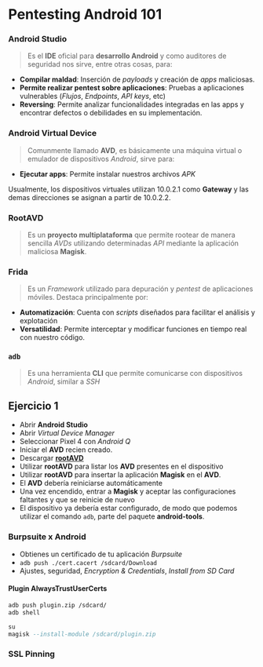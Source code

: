 # Pentesting Android 101

### Android Studio

> Es el **IDE** oficial para **desarrollo Android** y como auditores de seguridad nos sirve, entre otras cosas, para:

- **Compilar maldad**: Inserción de *payloads* y creación de *apps* maliciosas.
- **Permite realizar pentest sobre aplicaciones**: Pruebas a aplicaciones vulnerables (*Flujos*, *Endpoints*, *API keys*, etc)
- **Reversing**: Permite analizar funcionalidades integradas en las apps y encontrar defectos o debilidades en su implementación.

### Android Virtual Device

> Comunmente llamado **AVD**, es básicamente una máquina virtual o emulador de dispositivos *Android*, sirve para:

- **Ejecutar apps**: Permite instalar nuestros archivos *APK*

Usualmente, los dispositivos virtuales utilizan 10.0.2.1 como **Gateway** y las demas direcciones se asignan a partir de 10.0.2.2.

### RootAVD

> Es un **proyecto multiplataforma** que permite rootear de manera sencilla *AVDs* utilizando determinadas *API* mediante la aplicación maliciosa **Magisk**.

### Frida

> Es un *Framework* utilizado para depuración y *pentest* de aplicaciones móviles. Destaca principalmente por:

- **Automatización**: Cuenta con *scripts* diseñados para facilitar el análisis y explotación
- **Versatilidad**: Permite interceptar y modificar funciones en tiempo real con nuestro código.

### `adb`

> Es una herramienta **CLI** que permite comunicarse con dispositivos *Android*, similar a *SSH*

## Ejercicio 1

- Abrir **Android Studio**
- Abrir *Virtual Device Manager*
- Seleccionar Pixel 4 con *Android Q*
- Iniciar el **AVD** recien creado.
- Descargar [**rootAVD**](https://gitlab.com/newbit/rootAVD)
- Utilizar **rootAVD** para listar los **AVD** presentes en el dispositivo
- Utilizar **rootAVD** para insertar la aplicación **Magisk** en el **AVD**.
- El **AVD** debería reiniciarse automáticamente
- Una vez encendido, entrar a **Magisk** y aceptar las configuraciones faltantes y que se reinicie de nuevo
- El dispositivo ya debería estar configurado, de modo que podemos utilizar el comando `adb`, parte del paquete **android-tools**.

### Burpsuite x Android

- Obtienes un certificado de tu aplicación *Burpsuite*
- `adb push ./cert.cacert /sdcard/Download`
- Ajustes, seguridad, *Encryption & Credentials*, *Install from SD Card*

#### Plugin AlwaysTrustUserCerts

```bash
adb push plugin.zip /sdcard/
adb shell
```

```adb
su
magisk --install-module /sdcard/plugin.zip
```

### SSL Pinning